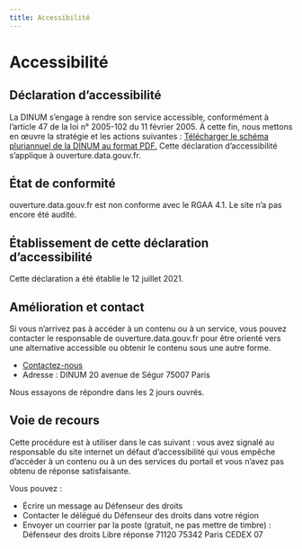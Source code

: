 ```yaml
---
title: Accessibilité
---
```


# Accessibilité

## Déclaration d’accessibilité

La DINUM s’engage à rendre son service accessible, conformément à l’article 47 de la loi n° 2005-102 du 11 février 2005.
À cette fin, nous mettons en œuvre la stratégie et les actions suivantes : [Télécharger le schéma pluriannuel de la DINUM au format PDF.](https://www.numerique.gouv.fr/uploads/DINUM_SchemaPluriannuel_2020.pdf)
Cette déclaration d’accessibilité s’applique à ouverture.data.gouv.fr.

## État de conformité

ouverture.data.gouv.fr est non conforme avec le RGAA 4.1.
Le site n’a pas encore été audité.

## Établissement de cette déclaration d’accessibilité

Cette déclaration a été établie le 12 juillet 2021.

## Amélioration et contact

Si vous n’arrivez pas à accéder à un contenu ou à un service, vous pouvez contacter le responsable de ouverture.data.gouv.fr pour être orienté vers une alternative accessible ou obtenir le contenu sous une autre forme.

- [Contactez-nous](https://support.data.gouv.fr/)
- Adresse : DINUM 20 avenue de Ségur 75007 Paris

Nous essayons de répondre dans les 2 jours ouvrés.

## Voie de recours

Cette procédure est à utiliser dans le cas suivant : vous avez signalé au responsable du site internet un défaut d’accessibilité qui vous empêche d’accéder à un contenu ou à un des services du portail et vous n’avez pas obtenu de réponse satisfaisante.

Vous pouvez :

- Écrire un message au Défenseur des droits
- Contacter le délégué du Défenseur des droits dans votre région
- Envoyer un courrier par la poste (gratuit, ne pas mettre de timbre) : Défenseur des droits Libre réponse 71120 75342 Paris CEDEX 07